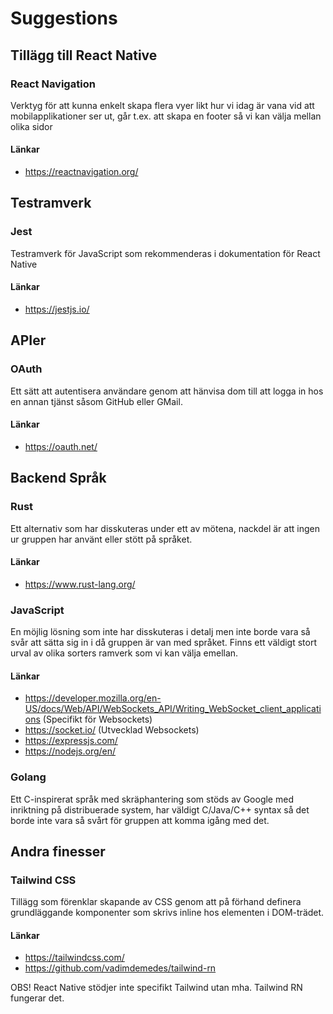 # Suggestions

## Tillägg till React Native

### React Navigation

Verktyg för att kunna enkelt skapa flera vyer likt hur vi idag är vana vid att mobilapplikationer ser ut, går t.ex. att skapa en footer så vi kan välja mellan olika sidor

#### Länkar

* https://reactnavigation.org/

## Testramverk

### Jest

Testramverk för JavaScript som rekommenderas i dokumentation för React Native

#### Länkar

* https://jestjs.io/

## APIer

### OAuth

Ett sätt att autentisera användare genom att hänvisa dom till att logga in hos en annan tjänst såsom GitHub eller GMail.

#### Länkar

* https://oauth.net/

## Backend Språk

### Rust

Ett alternativ som har disskuteras under ett av mötena, nackdel är att ingen ur gruppen har använt eller stött på språket.

#### Länkar 

* https://www.rust-lang.org/

### JavaScript

En möjlig lösning som inte har disskuteras i detalj men inte borde vara så svår att sätta sig in i då gruppen är van med språket. Finns ett väldigt stort urval av olika sorters ramverk som vi kan välja emellan.

#### Länkar 

* https://developer.mozilla.org/en-US/docs/Web/API/WebSockets_API/Writing_WebSocket_client_applications (Specifikt för Websockets)
* https://socket.io/ (Utvecklad Websockets)
* https://expressjs.com/ 
* https://nodejs.org/en/

### Golang

Ett C-inspirerat språk med skräphantering som stöds av Google med inriktning på distribuerade system, har väldigt C/Java/C++ syntax så det borde inte vara så svårt för gruppen att komma igång med det.

## Andra finesser

### Tailwind CSS
Tillägg som förenklar skapande av CSS genom att på förhand definera grundläggande komponenter som skrivs inline hos elementen i DOM-trädet.

#### Länkar

* https://tailwindcss.com/
* https://github.com/vadimdemedes/tailwind-rn 

OBS! React Native stödjer inte specifikt Tailwind utan mha. Tailwind RN fungerar det.
